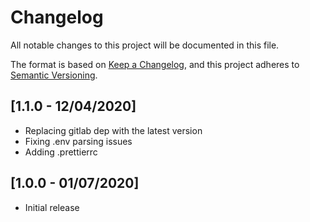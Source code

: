 # Changelog

All notable changes to this project will be documented in this file.

The format is based on [Keep a Changelog](https://keepachangelog.com/en/1.0.0/),
and this project adheres to
[Semantic Versioning](https://semver.org/spec/v2.0.0.html).

## [1.1.0 - 12/04/2020]

- Replacing gitlab dep with the latest version
- Fixing .env parsing issues
- Adding .prettierrc

## [1.0.0 - 01/07/2020]

- Initial release
